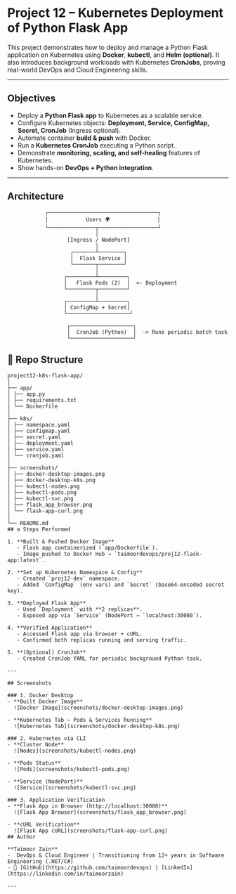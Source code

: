 #  Project 12 – Kubernetes Deployment of Python Flask App  

This project demonstrates how to deploy and manage a Python Flask application on Kubernetes using **Docker**, **kubectl**, and **Helm (optional)**. It also introduces background workloads with Kubernetes **CronJobs**, proving real-world DevOps and Cloud Engineering skills.  

---

##  Objectives  

- Deploy a **Python Flask app** to Kubernetes as a scalable service.  
- Configure Kubernetes objects: **Deployment, Service, ConfigMap, Secret, CronJob** (Ingress optional).  
- Automate container **build & push** with Docker.  
- Run a **Kubernetes CronJob** executing a Python script.  
- Demonstrate **monitoring, scaling, and self-healing** features of Kubernetes.  
- Show hands-on **DevOps + Python integration**.  

---

##  Architecture  

                ┌───────────────────────────────────┐
                │            Users 🌍               │
                └───────────────┬───────────────────┘
                                │
                       [Ingress / NodePort]
                                │
                        ┌───────┴────────┐
                        │  Flask Service │
                        └───────┬────────┘
                                │
                      ┌─────────┴─────────┐
                      │   Flask Pods (2)  │  <- Deployment
                      └─────────┬─────────┘
                                │
                      ┌─────────┴─────────┐
                      │ ConfigMap + Secret│
                      └────────────────────┘

                       ┌────────────────────┐
                       │  CronJob (Python)  │  -> Runs periodic batch task
                       └────────────────────┘
## 📂 Repo Structure   
```
project12-k8s-flask-app/
│
├── app/
│ ├── app.py
│ ├── requirements.txt
│ └── Dockerfile
│
├── k8s/
│ ├── namespace.yaml
│ ├── configmap.yaml
│ ├── secret.yaml
│ ├── deployment.yaml
│ ├── service.yaml
│ └── cronjob.yaml
│
├── screenshots/
│ ├── docker-desktop-images.png
│ ├── docker-desktop-k8s.png
│ ├── kubectl-nodes.png
│ ├── kubectl-pods.png
│ ├── kubectl-svc.png
│ ├── flask_app_browser.png
│ └── flask-app-curl.png
│
└── README.md
## ⚙️ Steps Performed  

1. **Built & Pushed Docker Image**  
   - Flask app containerized (`app/Dockerfile`).  
   - Image pushed to Docker Hub → `taimoordevops/proj12-flask-app:latest`.  

2. **Set up Kubernetes Namespace & Config**  
   - Created `proj12-dev` namespace.  
   - Added `ConfigMap` (env vars) and `Secret` (base64-encoded secret key).  

3. **Deployed Flask App**  
   - Used `Deployment` with **2 replicas**.  
   - Exposed app via `Service` (NodePort → `localhost:30080`).  

4. **Verified Application**  
   - Accessed Flask app via browser + cURL.  
   - Confirmed both replicas running and serving traffic.  

5. **(Optional) CronJob**  
   - Created CronJob YAML for periodic background Python task.  

---

## Screenshots  

### 1. Docker Desktop  
- **Built Docker Image**  
  ![Docker Image](screenshots/docker-desktop-images.png)  

- **Kubernetes Tab – Pods & Services Running**  
  ![Kubernetes Tab](screenshots/docker-desktop-k8s.png)  

### 2. Kubernetes via CLI  
- **Cluster Node**  
  ![Nodes](screenshots/kubectl-nodes.png)  

- **Pods Status**  
  ![Pods](screenshots/kubectl-pods.png)  

- **Service (NodePort)**  
  ![Service](screenshots/kubectl-svc.png)  

### 3. Application Verification  
- **Flask App in Browser (http://localhost:30080)**  
  ![Flask App Browser](screenshots/flask_app_browser.png)  

- **cURL Verification**  
  ![Flask App cURL](screenshots/flask-app-curl.png)  
## Author  

**Taimoor Zain**  
-  DevOps & Cloud Engineer | Transitioning from 12+ years in Software Engineering (.NET/C#)  
- 🔗 [GitHub](https://github.com/taimoordevops) | [LinkedIn](https://linkedin.com/in/taimoorzain)  

---